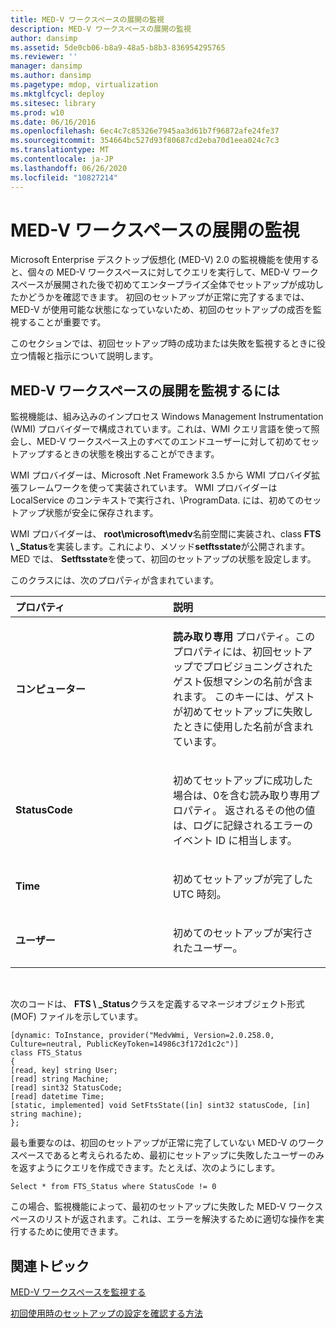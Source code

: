 ```yaml
---
title: MED-V ワークスペースの展開の監視
description: MED-V ワークスペースの展開の監視
author: dansimp
ms.assetid: 5de0cb06-b8a9-48a5-b8b3-836954295765
ms.reviewer: ''
manager: dansimp
ms.author: dansimp
ms.pagetype: mdop, virtualization
ms.mktglfcycl: deploy
ms.sitesec: library
ms.prod: w10
ms.date: 06/16/2016
ms.openlocfilehash: 6ec4c7c85326e7945aa3d61b7f96872afe24fe37
ms.sourcegitcommit: 354664bc527d93f80687cd2eba70d1eea024c7c3
ms.translationtype: MT
ms.contentlocale: ja-JP
ms.lasthandoff: 06/26/2020
ms.locfileid: "10827214"
---
```

# MED-V ワークスペースの展開の監視


Microsoft Enterprise デスクトップ仮想化 (MED-V) 2.0 の監視機能を使用すると、個々の MED-V ワークスペースに対してクエリを実行して、MED-V ワークスペースが展開された後で初めてエンタープライズ全体でセットアップが成功したかどうかを確認できます。 初回のセットアップが正常に完了するまでは、MED-V が使用可能な状態になっていないため、初回のセットアップの成否を監視することが重要です。

このセクションでは、初回セットアップ時の成功または失敗を監視するときに役立つ情報と指示について説明します。

## MED-V ワークスペースの展開を監視するには


監視機能は、組み込みのインプロセス Windows Management Instrumentation (WMI) プロバイダーで構成されています。これは、WMI クエリ言語を使って照会し、MED-V ワークスペース上のすべてのエンドユーザーに対して初めてセットアップするときの状態を検出することができます。

WMI プロバイダーは、Microsoft .Net Framework 3.5 から WMI プロバイダ拡張フレームワークを使って実装されています。 WMI プロバイダーは LocalService のコンテキストで実行され、\\ProgramData. には、初めてのセットアップ状態が安全に保存されます。

WMI プロバイダーは、 **root\\microsoft\\medv**名前空間に実装され、class **FTS \ _Status**を実装します。これにより、メソッド**setftsstate**が公開されます。 MED では、 **Setftsstate**を使って、初回のセットアップの状態を設定します。

このクラスには、次のプロパティが含まれています。

<table>
<colgroup>
<col width="50%" />
<col width="50%" />
</colgroup>
<thead>
<tr class="header">
<th align="left">プロパティ</th>
<th align="left">説明</th>
</tr>
</thead>
<tbody>
<tr class="odd">
<td align="left"><p><strong>コンピューター</strong></p></td>
<td align="left"><p><strong>読み取り専用 </strong> プロパティ。このプロパティには、初回セットアップでプロビジョニングされたゲスト仮想マシンの名前が含まれます。 このキーには、ゲストが初めてセットアップに失敗したときに使用した名前が含まれています。</p></td>
</tr>
<tr class="even">
<td align="left"><p><strong>StatusCode</strong></p></td>
<td align="left"><p><strong></strong>初めてセットアップに成功した場合は、0を含む読み取り専用プロパティ。 返されるその他の値は、ログに記録されるエラーのイベント ID に相当します。</p></td>
</tr>
<tr class="odd">
<td align="left"><p><strong>Time</strong></p></td>
<td align="left"><p>初めてセットアップが完了した UTC 時刻。</p></td>
</tr>
<tr class="even">
<td align="left"><p><strong>ユーザー</strong></p></td>
<td align="left"><p>初めてのセットアップが実行されたユーザー。</p></td>
</tr>
</tbody>
</table>

 

次のコードは、 **FTS \ _Status**クラスを定義するマネージオブジェクト形式 (MOF) ファイルを示しています。

``` syntax
[dynamic: ToInstance, provider("MedvWmi, Version=2.0.258.0, Culture=neutral, PublicKeyToken=14986c3f172d1c2c")]
class FTS_Status
{
[read, key] string User;
[read] string Machine;
[read] sint32 StatusCode;
[read] datetime Time;
[static, implemented] void SetFtsState([in] sint32 statusCode, [in] string machine);
};
```

最も重要なのは、初回のセットアップが正常に完了していない MED-V のワークスペースであると考えられるため、最初にセットアップに失敗したユーザーのみを返すようにクエリを作成できます。たとえば、次のようにします。

``` syntax
Select * from FTS_Status where StatusCode != 0
```

この場合、監視機能によって、最初のセットアップに失敗した MED-V ワークスペースのリストが返されます。これは、エラーを解決するために適切な操作を実行するために使用できます。

## 関連トピック


[MED-V ワークスペースを監視する](monitor-med-v-workspaces.md)

[初回使用時のセットアップの設定を確認する方法](how-to-verify-first-time-setup-settings.md)

 

 





